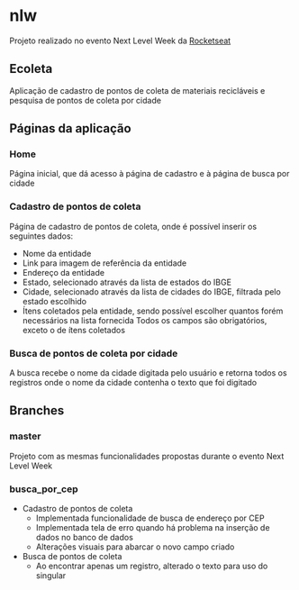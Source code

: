 # nlw

Projeto realizado no evento Next Level Week da [Rocketseat](https://rocketseat.com.br/)

## Ecoleta
Aplicação de cadastro de pontos de coleta de materiais recicláveis e pesquisa de pontos de coleta por cidade

## Páginas da aplicação
### Home
Página inicial, que dá acesso à página de cadastro e à página de busca por cidade
### Cadastro de pontos de coleta
Página de cadastro de pontos de coleta, onde é possível inserir os seguintes dados:
- Nome da entidade
- Link para imagem de referência da entidade
- Endereço da entidade
- Estado, selecionado através da lista de estados do IBGE
- Cidade, selecionado através da lista de cidades do IBGE, filtrada pelo estado escolhido
- Ítens coletados pela entidade, sendo possível escolher quantos forém necessários na lista fornecida
Todos os campos são obrigatórios, exceto o de ítens coletados
### Busca de pontos de coleta por cidade
A busca recebe o nome da cidade digitada pelo usuário e retorna todos os registros onde o nome da cidade contenha o texto que foi digitado

## Branches
### master
Projeto com as mesmas funcionalidades propostas durante o evento Next Level Week
### busca_por_cep
* Cadastro de pontos de coleta
  * Implementada funcionalidade de busca de endereço por CEP
  * Implementada tela de erro quando há problema na inserção de dados no banco de dados
  * Alterações visuais para abarcar o novo campo criado
* Busca de pontos de coleta
  * Ao encontrar apenas um registro, alterado o texto para uso do singular

